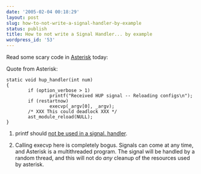 ```yaml
---
date: '2005-02-04 00:18:29'
layout: post
slug: how-to-not-write-a-signal-handler-by-example
status: publish
title: How to not write a Signal Handler... by example
wordpress_id: '53'
---
```


Read some scary code in [Asterisk](http://asterisk.org/) today:


Quote from Asterisk:
    
    
    static void hup_handler(int num)       
    {                  
            if (option_verbose > 1)
                    printf("Received HUP signal -- Reloading configs\n");
            if (restartnow)
                    execvp(_argv[0], _argv);
            /* XXX This could deadlock XXX */   
            ast_module_reload(NULL);     
    }





1. printf should [not be used in a signal. handler](http://www.freebsd.org/cgi/man.cgi?query=sigaction).  


2. Calling execvp here is completely bogus.  Signals can come at any time, and Asterisk is a multithreaded program. The signal will be handled by a random thread, and this will not do *any* cleanup of the resources used by asterisk.
